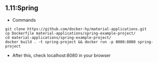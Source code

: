 ## 1.11:Spring

- Commands

```shell
git clone https://github.com/docker-hy/material-applications.git
cp Dockerfile material-applications/spring-example-project/
cd material-applications/spring-example-project/
docker build . -t spring-project && docker run -p 8080:8080 spring-project
```

- After this, check localhost:8080 in your browser
